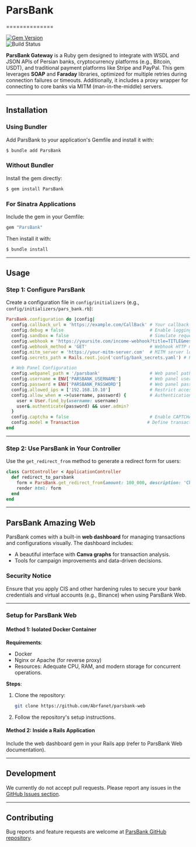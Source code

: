 # ParsBank
==============

[![Gem Version](https://badge.fury.io/rb/parsbank.svg)](https://rubygems.org/gems/parsbank)  
![Build Status](https://github.com/abrfanet/ParsBank/workflows/CI/badge.svg)

**ParsBank Gateway** is a Ruby gem designed to integrate with WSDL and JSON APIs of Persian banks, cryptocurrency platforms (e.g., Bitcoin, USDT), and traditional payment platforms like Stripe and PayPal. This gem leverages **SOAP** and **Faraday** libraries, optimized for multiple retries during connection failures or timeouts. Additionally, it includes a proxy wrapper for connecting to core banks via MITM (man-in-the-middle) servers.

---

## Installation

### Using Bundler
Add ParsBank to your application's Gemfile and install it with:

```bash
$ bundle add ParsBank
```

### Without Bundler
Install the gem directly:

```bash
$ gem install ParsBank
```

### For Sinatra Applications
Include the gem in your Gemfile:

```ruby
gem "ParsBank"
```

Then install it with:

```bash
$ bundle install
```

---

## Usage

### Step 1: Configure ParsBank
Create a configuration file in `config/initializers` (e.g., `config/initializers/pars_bank.rb`):

```ruby
ParsBank.configuration do |config|
  config.callback_url = 'https://example.com/CallBack' # Your callback URL
  config.debug = false                                 # Enable logging (Rails logs and STDOUT)
  config.sandbox = false                               # Simulate requests and auto-approve callbacks
  config.webhook = 'https://yoursite.com/income-webhook?title=TITLE&message=MESSAGE' # Transaction notification webhook
  config.webhook_method = 'GET'                        # Webhook HTTP method (GET or POST)
  config.mitm_server = 'https://your-mitm-server.com'  # MITM server location
  config.secrets_path = Rails.root.join('config/bank_secrets.yaml') # Path to bank credentials (e.g., merchant ID, tokens)

  # Web Panel Configuration
  config.webpanel_path = '/parsbank'                   # Web panel path
  config.username = ENV['PARSBANK_USERNAME']           # Web panel username
  config.password = ENV['PARSBANK_PASSWORD']           # Web panel password
  config.allowed_ips = ['192.168.10.10']               # Restrict access by IP (use '*' to allow all)
  config.allow_when = ->(username, password) {         # Authentication using a Rails model
    user = User.find_by(username: username)
    user&.authenticate(password) && user.admin?
  }
  config.captcha = false                               # Enable CAPTCHA for security
  config.model = Transaction                          # Define transaction model (must include fields like amount, status, etc.)
end
```

---

### Step 2: Use ParsBank in Your Controller

Use the `get_redirect_from` method to generate a redirect form for users:

```ruby
class CartController < ApplicationController
  def redirect_to_parsbank
    form = ParsBank.get_redirect_from(amount: 100_000, description: 'Charge Account')
    render html: form
  end
end
```

---

## ParsBank Amazing Web

ParsBank comes with a built-in **web dashboard** for managing transactions and configurations visually. The dashboard includes:
- A beautiful interface with **Canva graphs** for transaction analysis.
- Tools for campaign improvements and data-driven decisions.

### Security Notice
Ensure that you apply CIS and other hardening rules to secure your bank credentials and virtual accounts (e.g., Binance) when using ParsBank Web.

---

### Setup for ParsBank Web

#### Method 1: Isolated Docker Container
**Requirements**:
- Docker
- Nginx or Apache (for reverse proxy)
- Resources: Adequate CPU, RAM, and modern storage for concurrent operations.

**Steps**:
1. Clone the repository:
   ```bash
   git clone https://github.com/Abrfanet/parsbank-web
   ```
2. Follow the repository's setup instructions.

#### Method 2: Inside a Rails Application
Include the web dashboard gem in your Rails app (refer to ParsBank Web documentation).

---

## Development

We currently do not accept pull requests. Please report any issues in the [GitHub Issues section](https://github.com/abrfanet/ParsBank/issues).

---

## Contributing

Bug reports and feature requests are welcome at [ParsBank GitHub repository](https://github.com/abrfanet/ParsBank).
